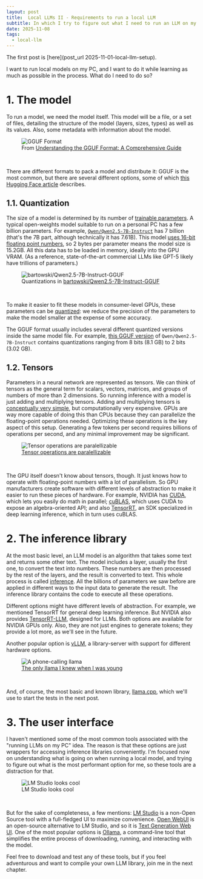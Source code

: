 ```yaml
---
layout: post
title:  Local LLMs II - Requirements to run a local LLM
subtitle: In which I try to figure out what I need to run an LLM on my computer
date: 2025-11-08
tags:
  - local-llm
---
```


The first post is [here](post_url 2025-11-01-local-llm-setup).

I want to run local models on my PC, and I want to do it while learning as much as possible in the process. What do I need to do so?

# 1. The model

To run a model, we need the model itself. This model will be a file, or a set of files, detailing the structure of the model (layers, sizes, types) as well as its values. Also, some metadata with information about the model.

<figure>
  <img src="../../assets/images/2025-11-08-local-llm-options/2025-10-09-21-12-53.png" alt="GGUF Format" />
  <figcaption>From <a href="https://medium.com/@vimalkansal/understanding-the-gguf-format-a-comprehensive-guide-67de48848256">Understanding the GGUF Format: A Comprehensive Guide</a></figcaption>
</figure><br/>

There are different formats to pack a model and distribute it: GGUF is the most common, but there are several different options, some of which  [this Hugging Face article](https://huggingface.co/blog/ngxson/common-ai-model-formats) describes.

## 1.1. Quantization

The size of a model is determined by its number of [trainable parameters](https://www.ibm.com/think/topics/llm-parameters). A typical open-weights model suitable to run on a personal PC has a few billion parameters. For example, [`Qwen/Qwen2.5-7B-Instruct`](https://huggingface.co/Qwen/Qwen2.5-7B-Instruct) has 7 billion (that's the 7B part, although technically it has 7.61B). This model [uses 16-bit floating point numbers](https://huggingface.co/Qwen/Qwen2.5-7B-Instruct/blob/main/model.safetensors.index.json), so 2 bytes per parameter means the model size is 15.2GB. All this data has to be loaded in memory, ideally into the GPU VRAM. (As a reference, state-of-the-art commercial LLMs like GPT-5 likely have trillions of parameters.)

<figure>
  <img src="../../assets/images/2025-11-08-local-llm-options/2025-10-09-21-15-26.png" alt="bartowski/Qwen2.5-7B-Instruct-GGUF" />
  <figcaption>Quantizations in <a href="https://huggingface.co/bartowski/Qwen2.5-7B-Instruct-GGUF">bartowski/Qwen2.5-7B-Instruct-GGUF</a></figcaption>
</figure><br/>


To make it easier to fit these models in consumer-level GPUs, these parameters can be [quantized](https://huggingface.co/docs/optimum/en/concept_guides/quantization): we reduce the precision of the parameters to make the model smaller at the expense of some accuracy.

The GGUF format usually includes several different quantized versions inside the same model file. For example, [this GGUF version](https://huggingface.co/models?other=base_model:quantized:Qwen/Qwen2.5-7B-Instruct) of `Qwen/Qwen2.5-7B-Instruct` contains quantizations ranging from 8 bits (8.1 GB) to 2 bits (3.02 GB).

## 1.2. Tensors

Parameters in a neural network are represented as tensors. We can think of tensors as the general term for scalars, vectors, matrices, and groups of numbers of more than 2 dimensions. So running inference with a model is just adding and multiplying tensors. Adding and multiplying tensors is [conceptually very simple](https://betterexplained.com/articles/matrix-multiplication/), but computationally very expensive. GPUs are way more capable of doing this than CPUs because they can parallelize the floating-point operations needed. Optimizing these operations is the key aspect of this setup. Generating a few tokens per second requires billions of operations per second, and any minimal improvement may be significant.

<figure>
  <img src="../../assets/images/2025-11-08-local-llm-options/2025-10-09-22-05-23.png" alt="Tensor operations are paralellizable" />
  <figcaption><a href="https://rocm.blogs.amd.com/artificial-intelligence/tensor-parallelism/README.html">Tensor operations are paralellizable</a></figcaption>
</figure><br/>

The GPU itself doesn't know about tensors, though. It just knows how to operate with floating-point numbers with a lot of parallelism. So GPU manufacturers create software with different levels of abstraction to make it easier to run these pieces of hardware. For example, NVIDIA has [CUDA](https://developer.nvidia.com/cuda-toolkit), which lets you easily do math in parallel; [cuBLAS](https://developer.nvidia.com/cublas), which uses CUDA to expose an algebra-oriented API; and also [TensorRT](https://developer.nvidia.com/tensorrt), an SDK specialized in deep learning inference, which in turn uses cuBLAS.

# 2. The inference library

At the most basic level, an LLM model is an algorithm that takes some text and returns some other text. The model includes a layer, usually the first one, to convert the text into numbers. These numbers are then processed by the rest of the layers, and the result is converted to text. This whole process is called [inference](https://huggingface.co/blog/Kseniase/inference). All the billions of parameters we saw before are applied in different ways to the input data to generate the result. The inference library contains the code to execute all these operations.

Different options might have different levels of abstraction. For example, we mentioned TensorRT for general deep learning inference. But NVIDIA also provides [TensorRT-LLM](https://docs.nvidia.com/tensorrt-llm/index.html), designed for LLMs. Both options are available for NVIDIA GPUs only. Also, they are not just engines to generate tokens; they provide a lot more, as we'll see in the future.

Another popular option is [vLLM](https://docs.vllm.ai/en/latest/), a library-server with support for different hardware options.

<figure>
  <img src="../../assets/images/2025-11-08-local-llm-options/2025-10-09-22-12-12.png" alt="A phone-calling llama" />
  <figcaption><a href="https://tvtropes.org/pmwiki/pmwiki.php/Advertising/LaLlamaQueLlama">The only llama I knew when I was young</a></figcaption>
</figure><br/>


And, of course, the most basic and known library, [llama.cpp](https://github.com/ggml-org/llama.cpp), which we'll use to start the tests in the next post.

# 3. The user interface

I haven't mentioned some of the most common tools associated with the "running LLMs on my PC" idea. The reason is that these options are just wrappers for accessing inference libraries conveniently. I'm focused now on understanding what is going on when running a local model, and trying to figure out what is the most performant option for me, so these tools are a distraction for that.

<figure>
  <img src="../../assets/images/2025-11-08-local-llm-options/2025-10-09-22-13-33.png" alt="LM Studio looks cool" />
  <figcaption>LM Studio looks cool</figcaption>
</figure><br/>

But for the sake of completeness, a few mentions: [LM Studio](https://lmstudio.ai/) is a non-Open Source tool with a full-fledged UI to maximize convenience. [Open WebUI](https://openwebui.com/) is an open-source alternative to LM Studio, and so it is [Text Generation Web UI](https://openwebui.com/). One of the most popular options is [Ollama](https://ollama.com/), a command-line tool that simplifies the entire process of downloading, running, and interacting with the model.

Feel free to download and test any of these tools, but if you feel adventurous and want to compile your own LLM library, join me in the next chapter.
